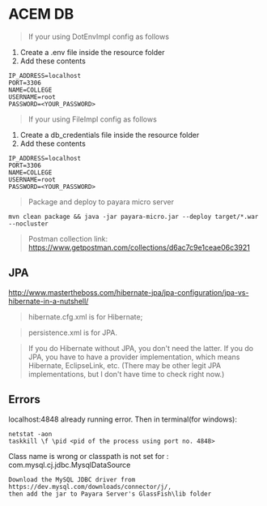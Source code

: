 # ACEM DB

> If your using DotEnvImpl config as follows

1. Create a .env file inside the resource folder
2. Add these contents

```
IP_ADDRESS=localhost
PORT=3306
NAME=COLLEGE
USERNAME=root
PASSWORD=<YOUR_PASSWORD>
```

> If your using FileImpl config as follows

1. Create a db_credentials file inside the resource folder
2. Add these contents

```
IP_ADDRESS=localhost
PORT=3306
NAME=COLLEGE
USERNAME=root
PASSWORD=<YOUR_PASSWORD>
```

> Package and deploy to payara micro server

```
mvn clean package && java -jar payara-micro.jar --deploy target/*.war --nocluster

```

> Postman collection link: https://www.getpostman.com/collections/d6ac7c9e1ceae06c3921

## JPA

http://www.mastertheboss.com/hibernate-jpa/jpa-configuration/jpa-vs-hibernate-in-a-nutshell/

> hibernate.cfg.xml is for Hibernate; 

> persistence.xml is for JPA.
 
> If you do Hibernate without JPA, you don't need the latter. If you do JPA, you have to have a provider implementation, which means Hibernate, EclipseLink, etc. (There may be other legit JPA implementations, but I don't have time to check right now.)


## Errors
localhost:4848 already running error. 
Then in terminal(for windows): 
````
netstat -aon 
taskkill \f \pid <pid of the process using port no. 4848>
````

Class name is wrong or classpath is not set for : com.mysql.cj.jdbc.MysqlDataSource 
```
Download the MySQL JDBC driver from https://dev.mysql.com/downloads/connector/j/, 
then add the jar to Payara Server's GlassFish\lib folder
```


